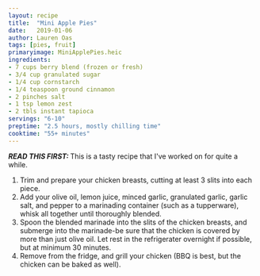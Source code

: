 ```yaml
---
layout: recipe
title:  "Mini Apple Pies"
date:   2019-01-06
author: Lauren Oas
tags: [pies, fruit]
primaryimage: MiniApplePies.heic
ingredients:
- 7 cups berry blend (frozen or fresh)
- 3/4 cup granulated sugar
- 1/4 cup cornstarch
- 1/4 teaspoon ground cinnamon
- 2 pinches salt
- 1 tsp lemon zest
- 2 tbls instant tapioca
servings: "6-10"
preptime: "2.5 hours, mostly chilling time"
cooktime: "55+ minutes"
---
```

<b><em>READ THIS FIRST:  </em></b>
This is a tasty recipe that I've worked on for quite a while. 

1. Trim and prepare your chicken breasts, cutting at least 3 slits into each piece.
2. Add your olive oil, lemon juice, minced garlic, granulated garlic, garlic salt, and pepper to a marinading container (such as a tupperware), whisk all together until thoroughly blended.
3. Spoon the blended marinade into the slits of the chicken breasts, and submerge into the marinade-be sure that the chicken is covered by more than just olive oil. Let rest in the refrigerater overnight if possible, but at minimum 30 minutes.
4. Remove from the fridge, and grill your chicken (BBQ is best, but the chicken can be baked as well).